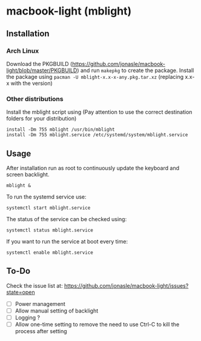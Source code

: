 macbook-light (mblight)
=======================
Installation
------------
### Arch Linux
Download the PKGBUILD (https://github.com/jonasle/macbook-light/blob/master/PKGBUILD) and 
run ```makepkg``` to create the package. Install the package using ```pacman -U mblight-x.x-x-any.pkg.tar.xz```
(replacing x.x-x with the version)
### Other distributions
Install the mblight script using (Pay attention to use the correct destination folders for your distribution)
```
install -Dm 755 mblight /usr/bin/mblight
install -Dm 755 mblight.service /etc/systemd/system/mblight.service
```

Usage
-----
After installation run as root to continuously update the keyboard and screen backlight.
```
mblight &
```

To run the systemd service use:
```
systemctl start mblight.service
```

The status of the service can be checked using:
```
systemctl status mblight.service
```

If you want to run the service at boot every time:
```
systemctl enable mblight.service
```

To-Do
-----
Check the issue list at: https://github.com/jonasle/macbook-light/issues?state=open
- [ ] Power management
- [ ] Allow manual setting of backlight
- [ ] Logging ?
- [ ] Allow one-time setting to remove the need to use Ctrl-C to kill the process after setting
